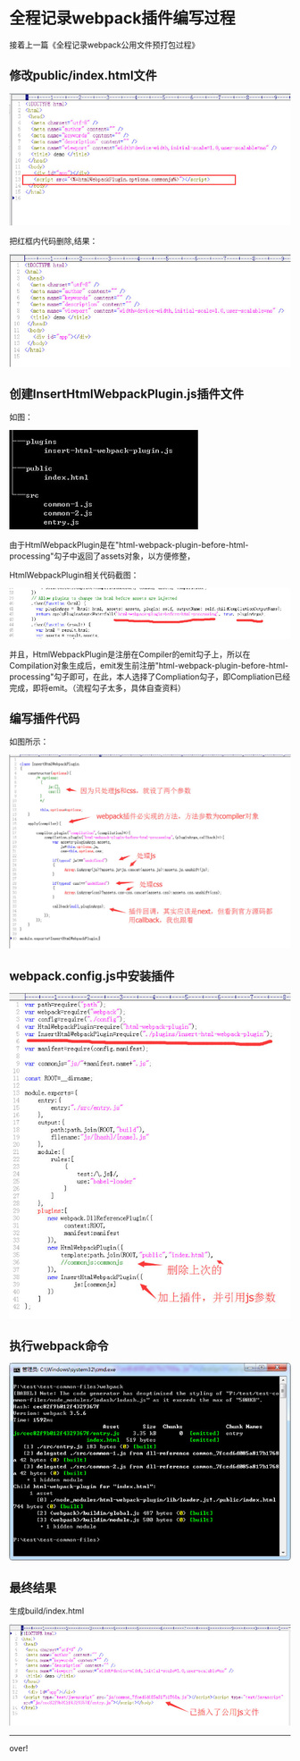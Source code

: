 # 全程记录webpack插件编写过程

接着上一篇《全程记录webpack公用文件预打包过程》
## 修改public/index.html文件
   ![](./images/01.jpg)

   把红框内代码删除,结果：

   ![](./images/02.jpg)

## 创建InsertHtmlWebpackPlugin.js插件文件
   如图：

   ![](./images/03.jpg)

   由于HtmlWebpackPlugin是在"html-webpack-plugin-before-html-processing"勾子中返回了assets对象，以方便修整，
   
   HtmlWebpackPlugin相关代码截图：

   ![](./images/04.jpg)

   并且，HtmlWebpackPlugin是注册在Compiler的emit勾子上，所以在Compilation对象生成后，emit发生前注册"html-webpack-plugin-before-html-processing"勾子即可，在此，本人选择了Compliation勾子，即Compliation已经完成，即将emit。（流程勾子太多，具体自查资料）

## 编写插件代码
  
  如图所示：

  ![](./images/05.jpg)

## webpack.config.js中安装插件
   
   ![](./images/06.jpg)

## 执行webpack命令
  
  ![](./images/07.jpg)

## 最终结果

  生成build/index.html

  ![](./images/08.jpg)


---
over!








      

  
